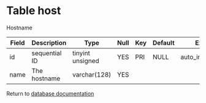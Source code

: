 Table host
===========
Hostname

| Field | Description | Type | Null | Key | Default | Extra |
| ----- | ----------- | ---- | ---- | --- | ------- | ----- |
| id | sequential ID | tinyint unsigned | YES | PRI | NULL | auto_increment |    
| name | The hostname | varchar(128) | YES |  |  |  |    

Return to [database documentation](help/database)

